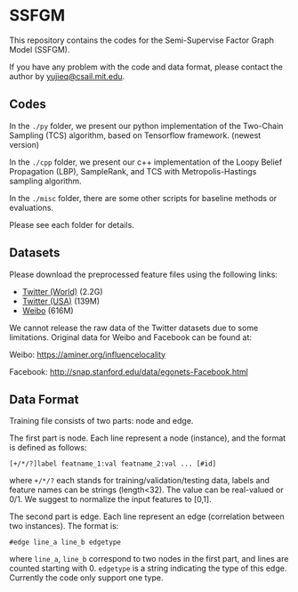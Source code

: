 # SSFGM

This repository contains the codes for the Semi-Supervise Factor Graph Model (SSFGM).

If you have any problem with the code and data format, please contact the author by yujieq@csail.mit.edu.


## Codes

In the `./py` folder, we present our python implementation of the Two-Chain Sampling (TCS) algorithm, based on Tensorflow framework. (newest version)

In the `./cpp` folder, we present our c++ implementation of the Loopy Belief Propagation (LBP), SampleRank, and TCS with Metropolis-Hastings sampling algorithm. 

In the `./misc` folder, there are some other scripts for baseline methods or evaluations.

Please see each folder for details.


## Datasets

Please download the preprocessed feature files using the following links:

* [Twitter (World)](http://rosetta6.csail.mit.edu/location_inference_data/twitter_world.zip) (2.2G)
* [Twitter (USA)](http://rosetta6.csail.mit.edu/location_inference_data/twitter_usa.zip) (139M)
* [Weibo](http://rosetta6.csail.mit.edu/location_inference_data/weibo.zip) (616M)

We cannot release the raw data of the Twitter datasets due to some limitations. Original data for Weibo and Facebook can be found at:

Weibo: https://aminer.org/influencelocality

Facebook: http://snap.stanford.edu/data/egonets-Facebook.html



## Data Format

Training file consists of two parts: node and edge.

The first part is node. Each line represent a node (instance), and the format is defined as follows:

```
[+/*/?]label featname_1:val featname_2:val ... [#id]
```
where `+/*/?` each stands for training/validation/testing data, labels and feature names can be strings (length<32). The value can be real-valued or 0/1. We suggest to normalize the input features to [0,1].

The second part is edge. Each line represent an edge (correlation between two instances). The format is:

```
#edge line_a line_b edgetype
```
where `line_a`, `line_b` correspond to two nodes in the first part, and lines are counted starting with 0. `edgetype` is a string indicating the type of this edge. Currently the code only support one type.

